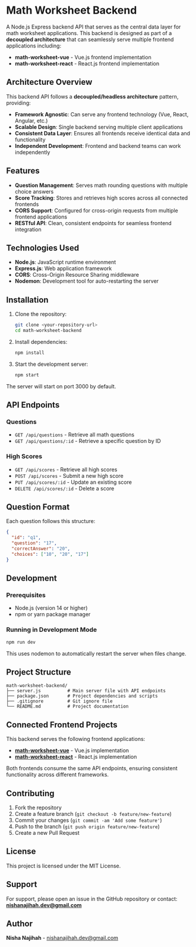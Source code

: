 # Math Worksheet Backend

A Node.js Express backend API that serves as the central data layer for math worksheet applications. This backend is designed as part of a **decoupled architecture** that can seamlessly serve multiple frontend applications including:

- **math-worksheet-vue** - Vue.js frontend implementation
- **math-worksheet-react** - React.js frontend implementation

## Architecture Overview

This backend API follows a **decoupled/headless architecture** pattern, providing:

- **Framework Agnostic**: Can serve any frontend technology (Vue, React, Angular, etc.)
- **Scalable Design**: Single backend serving multiple client applications
- **Consistent Data Layer**: Ensures all frontends receive identical data and functionality
- **Independent Development**: Frontend and backend teams can work independently

## Features

- **Question Management**: Serves math rounding questions with multiple choice answers
- **Score Tracking**: Stores and retrieves high scores across all connected frontends
- **CORS Support**: Configured for cross-origin requests from multiple frontend applications
- **RESTful API**: Clean, consistent endpoints for seamless frontend integration

## Technologies Used

- **Node.js**: JavaScript runtime environment
- **Express.js**: Web application framework
- **CORS**: Cross-Origin Resource Sharing middleware
- **Nodemon**: Development tool for auto-restarting the server

## Installation

1. Clone the repository:

      ```bash
      git clone <your-repository-url>
      cd math-worksheet-backend
      ```

2. Install dependencies:

      ```bash
      npm install
      ```

3. Start the development server:

      ```bash
      npm start
      ```

The server will start on port 3000 by default.

## API Endpoints

### Questions

- `GET /api/questions` - Retrieve all math questions
- `GET /api/questions/:id` - Retrieve a specific question by ID

### High Scores

- `GET /api/scores` - Retrieve all high scores
- `POST /api/scores` - Submit a new high score
- `PUT /api/scores/:id` - Update an existing score
- `DELETE /api/scores/:id` - Delete a score

## Question Format

Each question follows this structure:

```json
{
  "id": "q1",
  "question": "17",
  "correctAnswer": "20",
  "choices": ["10", "20", "17"]
}
```

## Development

### Prerequisites

- Node.js (version 14 or higher)
- npm or yarn package manager

### Running in Development Mode

```bash
npm run dev
```

This uses nodemon to automatically restart the server when files change.

## Project Structure

```text
math-worksheet-backend/
├── server.js          # Main server file with API endpoints
├── package.json       # Project dependencies and scripts
├── .gitignore         # Git ignore file
└── README.md          # Project documentation
```

## Connected Frontend Projects

This backend serves the following frontend applications:

- **[math-worksheet-vue](https://github.com/yourusername/math-worksheet-vue)** - Vue.js implementation
- **[math-worksheet-react](https://github.com/yourusername/math-worksheet-react)** - React.js implementation

Both frontends consume the same API endpoints, ensuring consistent functionality across different frameworks.

## Contributing

1. Fork the repository
2. Create a feature branch (`git checkout -b feature/new-feature`)
3. Commit your changes (`git commit -am 'Add some feature'`)
4. Push to the branch (`git push origin feature/new-feature`)
5. Create a new Pull Request

## License

This project is licensed under the MIT License.

## Support

For support, please open an issue in the GitHub repository or contact: **<nishanajihah.dev@gmail.com>**

## Author

**Nisha Najihah** - [nishanajihah.dev@gmail.com](mailto:nishanajihah.dev@gmail.com)
